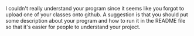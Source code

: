 
I couldn't really understand your program since it seems like you forgot to upload one of your classes onto github.
A suggestion is that you should put some description about your program and how to run it in the README file so that it's easier for people to understand your project.
